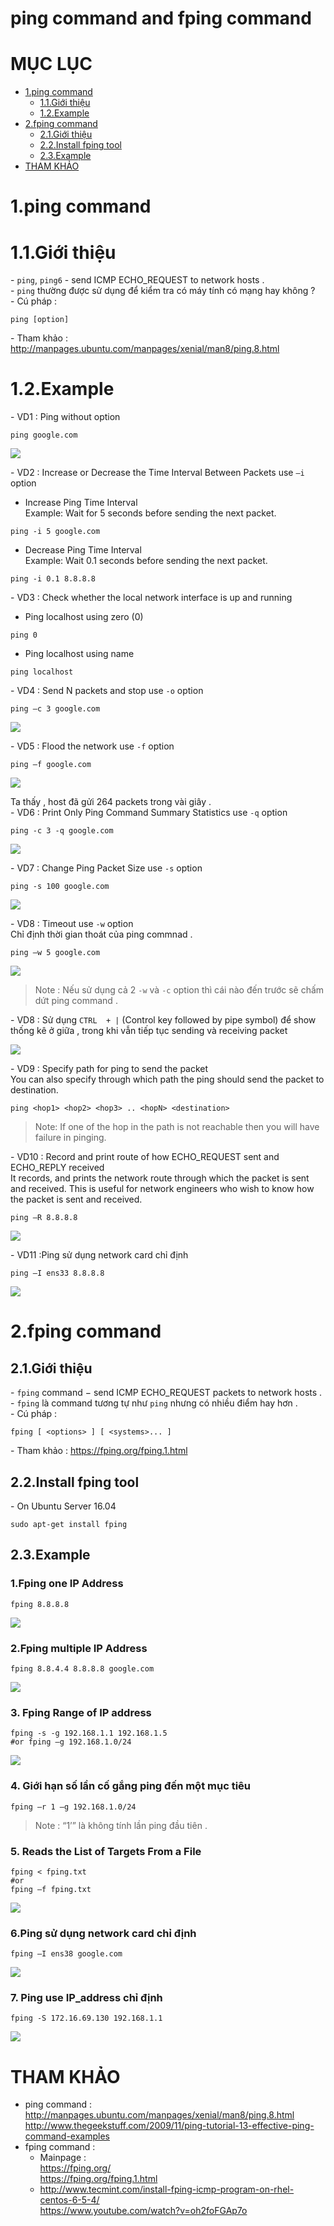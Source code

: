 # ping command and fping command


# MỤC LỤC
- [1.ping command](#1)
  - [1.1.Giới thiệu](#1.1)
  - [1.2.Example](#1.2)
- [2.fping command](#2)
  - [2.1.Giới thiệu](#2.1)
  - [2.2.Install fping tool](#2.2)
  - [2.3.Example](#2.3)
- [THAM KHẢO](#thamkhao)


<a name="1"></a>
# 1.ping command
<a name="1.`"></a>
# 1.1.Giới thiệu
\- `ping`, `ping6` - send ICMP ECHO_REQUEST to network hosts .  
\- `ping` thường được sử dụng để kiểm tra có máy tính có mạng hay không ?  
\- Cú pháp :  
```
ping [option]
```

\- Tham khảo : http://manpages.ubuntu.com/manpages/xenial/man8/ping.8.html  

<a name="1.1"></a>
# 1.2.Example
\- VD1 : Ping without option  
```
ping google.com
```

<img src="http://i.imgur.com/xoEfygG.png" >  

\- VD2 : Increase or Decrease the Time Interval Between Packets use `–i` option  
- Increase Ping Time Interval  
Example: Wait for 5 seconds before sending the next packet.  
```
ping -i 5 google.com
```

- Decrease Ping Time Interval  
Example: Wait 0.1 seconds before sending the next packet.  
```
ping -i 0.1 8.8.8.8
```

\- VD3 : Check whether the local network interface is up and running  
- Ping localhost using zero (0)  
```
ping 0
```

- Ping localhost using name  
```
ping localhost
```

\- VD4 : Send N packets and stop use `-o` option
```
ping –c 3 google.com
```

<img src="http://i.imgur.com/ZQDExBa.png" >  

\- VD5 : Flood the network use `-f` option  
```
ping –f google.com
```

<img src="http://i.imgur.com/42XkLod.png" >  

Ta thấy , host đã gửi 264 packets trong vài giây .  
\- VD6 : Print Only Ping Command Summary Statistics use `-q` option  
```
ping -c 3 -q google.com
```

<img src="http://i.imgur.com/c1cHhJV.png" >  

\- VD7 : Change Ping Packet Size use `-s` option  
```
ping -s 100 google.com
```

<img src="http://i.imgur.com/cxFaJFG.png" >  

\- VD8 : Timeout use `-w` option  
Chỉ định thời gian thoát của ping commnad .  
```
ping –w 5 google.com
```

<img src="http://i.imgur.com/sFvBwEs.png" >  

>Note : Nếu sử dụng cả 2 `-w` và `-c` option thì cái nào đến trước sẽ chấm dứt ping command .

\- VD8 : Sử dụng `CTRL  + |` (Control key followed by pipe symbol) để show thống kê ở giữa , trong khi vẫn tiếp tục sending và receiving packet  

<img src="http://i.imgur.com/f2xmQcT.png" >  

\- VD9 : Specify path for ping to send the packet  
You can also specify through which path the ping should send the packet to destination.  
```
ping <hop1> <hop2> <hop3> .. <hopN> <destination>
```

>Note: If one of the hop in the path is not reachable then you will have failure in pinging.

\- VD10 : Record and print route of how ECHO_REQUEST sent and ECHO_REPLY received  
It records, and prints the network route through which the packet is sent and received. This is useful for network engineers who wish to know how the packet is sent and received.  
```
ping –R 8.8.8.8
```

<img src="http://i.imgur.com/KrGmDOx.png" >  

\- VD11 :Ping sử dụng network card chỉ định  
```
ping –I ens33 8.8.8.8
```

<img src="http://i.imgur.com/dqp7wAx.png" >  

<a name="2"></a>
# 2.fping command
<a name="2.1"></a>
## 2.1.Giới thiệu
\- `fping` command − send ICMP ECHO_REQUEST packets to network hosts .  
\- `fping` là command tương tự như `ping` nhưng có nhiều điểm hay hơn .  
\- Cú pháp :  
```
fping [ <options> ] [ <systems>... ]
```

\- Tham khảo : https://fping.org/fping.1.html  

<a name="2.2"></a>
## 2.2.Install fping tool
\- On Ubuntu Server 16.04  
```
sudo apt-get install fping
```

## 2.3.Example
### 1.Fping one IP Address
```
fping 8.8.8.8
```

<img src="http://i.imgur.com/MuhmldW.png" >  

### 2.Fping multiple IP Address
```
fping 8.8.4.4 8.8.8.8 google.com
```

<img src="http://i.imgur.com/eVaVVZF.png" >  

### 3. Fping Range of IP address
```
fping -s -g 192.168.1.1 192.168.1.5
#or fping –g 192.168.1.0/24
```

<img src="http://i.imgur.com/9yV9b6A.png" >  

### 4. Giới hạn số lần cố gắng ping đến một mục tiêu
```
fping –r 1 –g 192.168.1.0/24
```
>Note : “1’” là không tính lần ping đầu tiên .

### 5. Reads the List of Targets From a File
```
fping < fping.txt
#or
fping –f fping.txt
```

<img src="http://i.imgur.com/OU12e4w.png" >  

### 6.Ping sử dụng network card chỉ định
```
fping –I ens38 google.com
```

<img src="http://i.imgur.com/BwYpNs8.png" >  

### 7. Ping use IP_address chỉ định
```
fping -S 172.16.69.130 192.168.1.1
```

<img src="http://i.imgur.com/4ogSpyN.png" >  

<a name="thamkhao"></a>
# THAM KHẢO
- ping command : 
http://manpages.ubuntu.com/manpages/xenial/man8/ping.8.html  
http://www.thegeekstuff.com/2009/11/ping-tutorial-13-effective-ping-command-examples  
- fping command :
  - Mainpage :  
https://fping.org/  
https://fping.org/fping.1.html   
  - http://www.tecmint.com/install-fping-icmp-program-on-rhel-centos-6-5-4/  
https://www.youtube.com/watch?v=oh2foFGAp7o  











